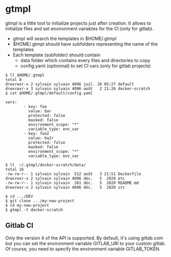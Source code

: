 # gtmpl

gtmpl is a little tool to initialize projects just after creation. It allows to initialize files and set environment variables for the CI (only for gitlab).

* gtmpl will search the templates in $HOME/.gtmpl
* $HOME/.gtmpl should have subfolders representing the name of the templates
* Each template (subfolder) should contain
    * data folder which contains every files and directories to copy
    * config.yaml (optionnal) to set CI vars (only for gitlab projects)

```
$ ll $HOME/.gtmpl
total 8
drwxrwxr-x 2 sylvain sylvain 4096 juil. 26 05:27 default
drwxrwxr-x 3 sylvain sylvain 4096 août   2 21:26 docker-scratch
$ cat $HOME/.gtmpl/default/config.yaml

vars:
        - key: foo
          value: bar
          protected: false
          masked: false
          environment_scope: "*"
          variable_type: env_var
        - key: foo2
          value: ba2r
          protected: false
          masked: false
          environment_scope: "*"
          variable_type: env_var
```

```
$ ll  ~/.gtmpl/docker-scratch/data/
total 16
-rw-rw-r-- 1 sylvain sylvain  512 août   3 21:51 Dockerfile
drwxrwxr-x 2 sylvain sylvain 4096 déc.   5  2020 etc
-rw-rw-r-- 1 sylvain sylvain  261 déc.   5  2020 README.md
drwxrwxr-x 2 sylvain sylvain 4096 déc.   5  2020 src
```

```
$ cd .../DEV
$ git clone .../my-new-project
$ cd my-new-project
$ gtmpl -t docker-scratch
```

## Gitlab CI

Only the version 4 of the API is supported. By default, it's using gitlab.com but you can set the environment variable GITLAB_URI to your custom gitlab.
Of course, you need to specify the environment variable GITLAB_TOKEN.

